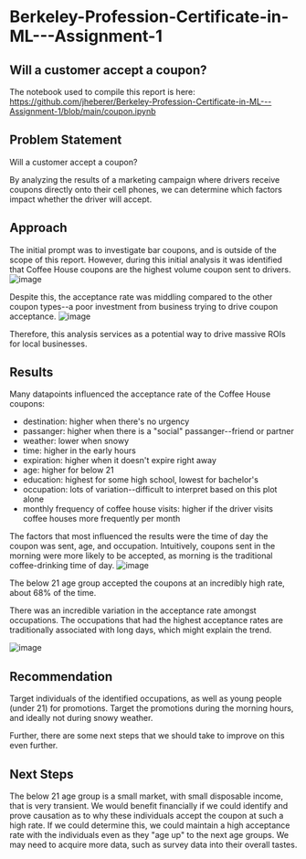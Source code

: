 # Berkeley-Profession-Certificate-in-ML---Assignment-1
## Will a customer accept a coupon?

The notebook used to compile this report is here: https://github.com/jheberer/Berkeley-Profession-Certificate-in-ML---Assignment-1/blob/main/coupon.ipynb

## Problem Statement
Will a customer accept a coupon?

By analyzing the results of a marketing campaign where drivers receive coupons directly onto their cell phones, we can determine which factors impact whether the driver will accept.

## Approach
The initial prompt was to investigate bar coupons, and is outside of the scope of this report.
However, during this initial analysis it was identified that Coffee House coupons are the highest volume coupon sent to drivers.
![image](https://github.com/jheberer/Berkeley-Profession-Certificate-in-ML---Assignment-1/assets/7217117/508fcfba-1b7d-4a4f-a481-1793277cf07f)

Despite this, the acceptance rate was middling compared to the other coupon types--a poor investment from business trying to drive coupon acceptance.
![image](https://github.com/jheberer/Berkeley-Profession-Certificate-in-ML---Assignment-1/assets/7217117/38e8d252-5ed9-484a-ac78-729ca5799231)

Therefore, this analysis services as a potential way to drive massive ROIs for local businesses.

## Results

Many datapoints influenced the acceptance rate of the Coffee House coupons:
* destination: higher when there's no urgency
* passanger: higher when there is a "social" passanger--friend or partner
* weather: lower when snowy
* time: higher in the early hours
* expiration: higher when it doesn't expire right away
* age: higher for below 21
* education: highest for some high school, lowest for bachelor's
* occupation: lots of variation--difficult to interpret based on this plot alone
* monthly frequency of coffee house visits: higher if the driver visits coffee houses more frequently per month

The factors that most influenced the results were the time of day the coupon was sent, age, and occupation.
Intuitively, coupons sent in the morning were more likely to be accepted, as morning is the traditional coffee-drinking time of day.
![image](https://github.com/jheberer/Berkeley-Profession-Certificate-in-ML---Assignment-1/assets/7217117/94f1fadf-1ad3-41ba-ab0c-3e4d49be548e)

The below 21 age group accepted the coupons at an incredibly high rate, about 68% of the time.

There was an incredible variation in the acceptance rate amongst occupations. 
The occupations that had the highest acceptance rates are traditionally associated with long days, which might explain the trend.

![image](https://github.com/jheberer/Berkeley-Profession-Certificate-in-ML---Assignment-1/assets/7217117/a609ae48-54b2-45bb-a741-4e44c3d11517)

## Recommendation
Target individuals of the identified occupations, as well as young people (under 21) for promotions.
Target the promotions during the morning hours, and ideally not during snowy weather.

Further, there are some next steps that we should take to improve on this even further.

## Next Steps
The below 21 age group is a small market, with small disposable income, that is very transient.
We would benefit financially if we could identify and prove causation as to why these individuals accept the coupon at such a high rate.
If we could determine this, we could maintain a high acceptance rate with the individuals even as they "age up" to the next age groups.
We may need to acquire more data, such as survey data into their overall tastes.
